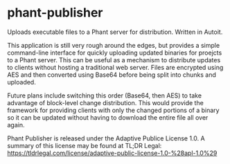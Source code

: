 # phant-publisher
Uploads executable files to a Phant server for distribution. Written in Autoit.

This application is still very rough around the edges, but provides a simple command-line interface for quickly uploading updated binaries for proejcts to a Phant server. This can be useful as a mechanism to distribute updates to clients without hosting a traditional web server. Files are encrypted using AES and then converted using Base64 before being split into chunks and uploaded.

Future plans include switching this order (Base64, then AES) to take advantage of block-level change distribution. This would provide the framework for providing clients with only the changed portions of a binary so it can be updated without having to download the entire file all over again.

Phant Publisher is released under the Adaptive Publice License 1.0. A summary of this license may be found at TL;DR Legal: https://tldrlegal.com/license/adaptive-public-license-1.0-%28apl-1.0%29
